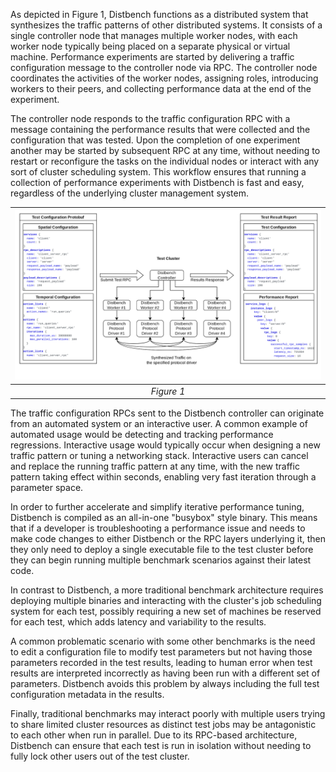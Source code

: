 As depicted in Figure 1, Distbench functions as a distributed system that synthesizes the traffic patterns of other distributed systems. It consists of a single controller node that manages multiple worker nodes, with each worker node typically being placed on a separate physical or virtual machine. Performance experiments are started by delivering a traffic configuration message to the controller node via RPC. The controller node coordinates the activities of the worker nodes, assigning roles, introducing workers to their peers, and collecting performance data at the end of the experiment.

The controller node responds to the traffic configuration RPC with a message containing the performance results that were collected and the configuration that was tested. Upon the completion of one experiment another may be started by subsequent RPC at any time, without needing to restart or reconfigure the tasks on the individual nodes or interact with any sort of cluster scheduling system. This workflow ensures that running a collection of performance experiments with Distbench is fast and easy, regardless of the underlying cluster management system.

| ![workflow image](workflow.png) |
| :--: |
| *Figure 1* |

The traffic configuration RPCs sent to the Distbench controller can originate from an automated system or an interactive user. A common example of automated usage would be detecting and tracking performance regressions. Interactive usage would typically occur when designing a new traffic pattern or tuning a networking stack. Interactive users can cancel and replace the running traffic pattern at any time, with the new traffic pattern taking effect within seconds, enabling very fast iteration through a parameter space.

In order to further accelerate and simplify iterative performance tuning, Distbench is compiled as an all-in-one "busybox" style binary. This means that if a developer is troubleshooting a performance issue and needs to make code changes to either Distbench or the RPC layers underlying it, then they only need to deploy a single executable file to the test cluster before they can begin running multiple benchmark scenarios against their latest code.

In contrast to Distbench, a more traditional benchmark architecture requires deploying multiple binaries and interacting with the cluster's job scheduling system for each test, possibly requiring a new set of machines be reserved for each test, which adds latency and variability to the results.

A common problematic scenario with some other benchmarks is the need to edit a configuration file to modify test parameters but not having those parameters recorded in the test results, leading to human error when test results are interpreted incorrectly as having been run with a different set of parameters. Distbench avoids this problem by always including the full test configuration metadata in the results.

Finally, traditional benchmarks may interact poorly with multiple users trying to share limited cluster resources as distinct test jobs may be antagonistic to each other when run in parallel. Due to its RPC-based architecture, Distbench can ensure that each test is run in isolation without needing to fully lock other users out of the test cluster.
